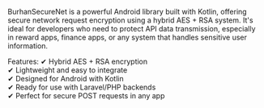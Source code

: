 BurhanSecureNet is a powerful Android library built with Kotlin, offering secure network request encryption using a hybrid AES + RSA system. It's ideal for developers who need to protect API data transmission, especially in reward apps, finance apps, or any system that handles sensitive user information.

Features:
✔ Hybrid AES + RSA encryption  
✔ Lightweight and easy to integrate  
✔ Designed for Android with Kotlin  
✔ Ready for use with Laravel/PHP backends  
✔ Perfect for secure POST requests in any app
